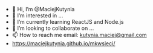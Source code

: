 - 👋 Hi, I’m @MaciejKutynia
- 👀 I’m interested in ...
- 🌱 I’m currently learning ReactJS and Node.js
- 💞️ I’m looking to collaborate on ...
- 📫 How to reach me email: kutynia.maciej@gmail.com
- https://maciejkutynia.github.io/mkwsieci/

<!---
MaciejKutynia/MaciejKutynia is a ✨ special ✨ repository because its `README.md` (this file) appears on your GitHub profile.
You can click the Preview link to take a look at your changes.
--->
